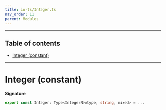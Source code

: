 ```yaml
---
title: io-ts/Integer.ts
nav_order: 11
parent: Modules
---
```


---

<h2 class="text-delta">Table of contents</h2>

- [Integer (constant)](#integer-constant)

---

# Integer (constant)

**Signature**

```ts
export const Integer: Type<IntegerNewtype, string, mixed> = ...
```

